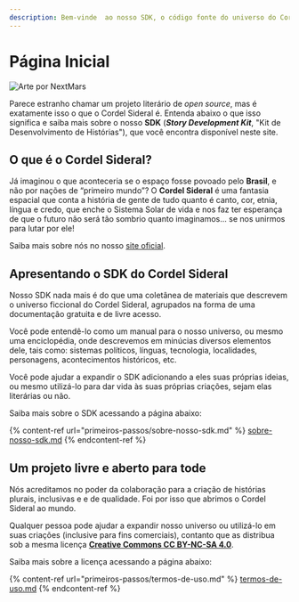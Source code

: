 ```yaml
---
description: Bem-vinde  ao nosso SDK, o código fonte do universo do Cordel Sideral.
---
```


# Página Inicial

![Arte por NextMars](<.gitbook/assets/cs\_01 (1).jpg>)

Parece estranho chamar um projeto literário de _open source_, mas é exatamente isso o que o Cordel Sideral é. Entenda abaixo o que isso significa e saiba mais sobre o nosso **SDK** (_**Story Development Kit**_, "Kit de Desenvolvimento de Histórias"), que você encontra disponível neste site.

## O que é o Cordel Sideral?

Já imaginou o que aconteceria se o espaço fosse povoado pelo **Brasil**, e não por nações de “primeiro mundo”? O **Cordel Sideral** é uma fantasia espacial que conta a história de gente de tudo quanto é canto, cor, etnia, língua e credo, que enche o Sistema Solar de vida e nos faz ter esperança de que o futuro não será tão sombrio quanto imaginamos... se nos unirmos para lutar por ele!

Saiba mais sobre nós no nosso [site oficial](https://cordelsideral.com).

## Apresentando o SDK do Cordel Sideral

Nosso SDK nada mais é do que uma coletânea de materiais que descrevem o universo ficcional do Cordel Sideral, agrupados na forma de uma documentação gratuita e de livre acesso.

Você pode entendê-lo como um manual para o nosso universo, ou mesmo uma enciclopédia, onde descrevemos em minúcias diversos elementos dele, tais como: sistemas políticos, línguas, tecnologia, localidades, personagens, acontecimentos históricos, etc.

Você pode ajudar a expandir o SDK adicionando a eles suas próprias ideias, ou mesmo utilizá-lo para dar vida às suas próprias criações, sejam elas literárias ou não.

Saiba mais sobre o SDK acessando a página abaixo:

{% content-ref url="primeiros-passos/sobre-nosso-sdk.md" %}
[sobre-nosso-sdk.md](primeiros-passos/sobre-nosso-sdk.md)
{% endcontent-ref %}

## Um projeto livre e aberto para tode

Nós acreditamos no poder da colaboração para a criação de histórias plurais, inclusivas e e de qualidade. Foi por isso que abrimos o Cordel Sideral ao mundo.

Qualquer pessoa pode ajudar a expandir nosso universo ou utilizá-lo em suas criações (inclusive para fins comerciais), contanto que as distribua sob a mesma licença [**Creative Commons CC BY-NC-SA 4.0**](primeiros-passos/termos-de-uso.md).

Saiba mais sobre a licença acessando a página abaixo:

{% content-ref url="primeiros-passos/termos-de-uso.md" %}
[termos-de-uso.md](primeiros-passos/termos-de-uso.md)
{% endcontent-ref %}
